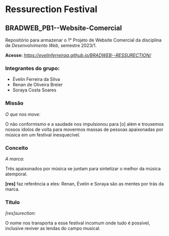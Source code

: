 # Ressurection Festival
## BRADWEB_PB1--Website-Comercial
Repositório para armazenar o 1° Projeto de Website Comercial da disciplina de *Desenvolvimento Web*, semestre 2023/1. 

**Acesse:** *https://evelinferreiraa.github.io/BRADWEB--RESSURECTION/*

### Integrantes do grupo:
*  Évelin Ferreira da Silva
*  Renan de Oliveira Breier
*  Soraya Costa Soares

### Missão
*O que nos move:*

O não conformismo e a saudade nos impulsionou para [o] além e trouxemos nossos ídolos de volta para movermos massas de pessoas apaixonadas por música em um festival inesquecível.

### Conceito
*A marca:*

Três apaixonados por música se juntam para sintetizar o melhor da música atemporal.

**[res]** faz referência a eles: Renan, Évelin e Soraya são as mentes por trás da marca.

### Título
*[res]surection:*

O nome nos transporta a esse festival incomum onde tudo é possível, inclusive reviver as lendas do campo musical.
